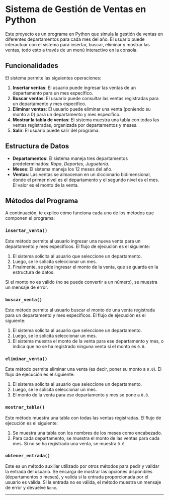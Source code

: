 # Sistema de Gestión de Ventas en Python

Este proyecto es un programa en Python que simula la gestión de ventas en diferentes departamentos para cada mes del año. El usuario puede interactuar con el sistema para insertar, buscar, eliminar y mostrar las ventas, todo esto a través de un menú interactivo en la consola.

## Funcionalidades

El sistema permite las siguientes operaciones:

1. **Insertar ventas**: El usuario puede ingresar las ventas de un departamento para un mes específico.
2. **Buscar ventas**: El usuario puede consultar las ventas registradas para un departamento y mes específico.
3. **Eliminar ventas**: El usuario puede eliminar una venta (poniendo su monto a 0) para un departamento y mes específico.
4. **Mostrar la tabla de ventas**: El sistema muestra una tabla con todas las ventas registradas, organizada por departamentos y meses.
5. **Salir**: El usuario puede salir del programa.

## Estructura de Datos

- **Departamentos**: El sistema maneja tres departamentos predeterminados: *Ropa*, *Deportes*, *Juguetería*.
- **Meses**: El sistema maneja los 12 meses del año.
- **Ventas**: Las ventas se almacenan en un diccionario bidimensional, donde el primer nivel es el departamento y el segundo nivel es el mes. El valor es el monto de la venta.

## Métodos del Programa

A continuación, te explico cómo funciona cada uno de los métodos que componen el programa:

### `insertar_venta()`
Este método permite al usuario ingresar una nueva venta para un departamento y mes específicos. El flujo de ejecución es el siguiente:

1. El sistema solicita al usuario que seleccione un departamento.
2. Luego, se le solicita seleccionar un mes.
3. Finalmente, se pide ingresar el monto de la venta, que se guarda en la estructura de datos.

Si el monto no es válido (no se puede convertir a un número), se muestra un mensaje de error.

### `buscar_venta()`
Este método permite al usuario buscar el monto de una venta registrada para un departamento y mes específicos. El flujo de ejecución es el siguiente:

1. El sistema solicita al usuario que seleccione un departamento.
2. Luego, se le solicita seleccionar un mes.
3. El sistema muestra el monto de la venta para ese departamento y mes, o indica que no se ha registrado ninguna venta si el monto es `0.0`.

### `eliminar_venta()`
Este método permite eliminar una venta (es decir, poner su monto a `0.0`). El flujo de ejecución es el siguiente:

1. El sistema solicita al usuario que seleccione un departamento.
2. Luego, se le solicita seleccionar un mes.
3. El monto de la venta para ese departamento y mes se pone a `0.0`.

### `mostrar_tabla()`
Este método muestra una tabla con todas las ventas registradas. El flujo de ejecución es el siguiente:

1. Se muestra una tabla con los nombres de los meses como encabezado.
2. Para cada departamento, se muestra el monto de las ventas para cada mes. Si no se ha registrado una venta, se muestra `0.0`.

### `obtener_entrada()`
Este es un método auxiliar utilizado por otros métodos para pedir y validar la entrada del usuario. Se encarga de mostrar las opciones disponibles (departamentos o meses), y valida si la entrada proporcionada por el usuario es válida. Si la entrada no es válida, el método muestra un mensaje de error y devuelve `None`.

---
